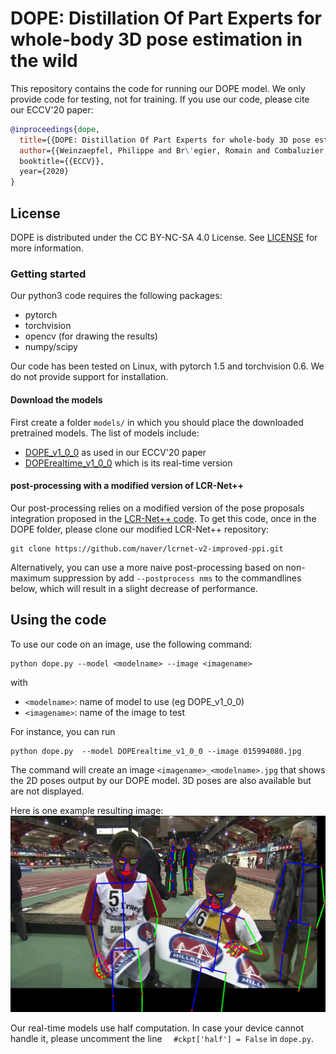 # DOPE: Distillation Of Part Experts for whole-body 3D pose estimation in the wild

This repository contains the code for running our DOPE model.
We only provide code for testing, not for training.
If you use our code, please cite our ECCV'20 paper:

```bibtex
@inproceedings{dope,
  title={{DOPE: Distillation Of Part Experts for whole-body 3D pose estimation in the wild}},
  author={{Weinzaepfel, Philippe and Br\'egier, Romain and Combaluzier, Hadrien and Leroy, Vincent and Rogez, Gr\'egory},
  booktitle={{ECCV}},
  year={2020}
}
```

## License

DOPE is distributed under the CC BY-NC-SA 4.0 License. See [LICENSE](LICENSE) for more information.

### Getting started

Our python3 code requires the following packages:
* pytorch
* torchvision
* opencv (for drawing the results)
* numpy/scipy

Our code has been tested on Linux, with pytorch 1.5 and torchvision 0.6.
We do not provide support for installation.

#### Download the models

First create a folder `models/` in which you should place the downloaded pretrained models.
The list of models include:
* [DOPE_v1_0_0](http://download.europe.naverlabs.com/ComputerVision/DOPE_models/DOPE_v1_0_0.pth.tgz) as used in our ECCV'20 paper
* [DOPErealtime_v1_0_0](http://download.europe.naverlabs.com/ComputerVision/DOPE_models/DOPErealtime_v1_0_0.pth.tgz) which is its real-time version

#### post-processing with a modified version of LCR-Net++

Our post-processing relies on a modified version of the pose proposals integration proposed in the [LCR-Net++ code](https://thoth.inrialpes.fr/src/LCR-Net/).
To get this code, once in the DOPE folder, please clone our modified LCR-Net++ repository:
```
git clone https://github.com/naver/lcrnet-v2-improved-ppi.git
```

Alternatively, you can use a more naive post-processing based on non-maximum suppression by add `--postprocess nms` to the commandlines below, which will result in a slight decrease of performance.


## Using the code

To use our code on an image, use the following command:

```
python dope.py --model <modelname> --image <imagename>
```

with
* `<modelname>`: name of model to use (eg DOPE_v1_0_0)
* `<imagename>`: name of the image to test

For instance, you can run
```
python dope.py  --model DOPErealtime_v1_0_0 --image 015994080.jpg
```

The command will create an image `<imagename>_<modelname>.jpg` that shows the 2D poses output by our DOPE model.
3D poses are also available but are not displayed.

Here is one example resulting image:
![example result](example_result.jpg)

Our real-time models use half computation. In case your device cannot handle it, please uncomment the line `  #ckpt['half'] = False` in `dope.py`.


